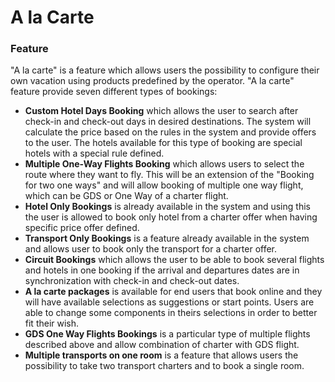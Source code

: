 # A la Carte

### Feature

"A la carte" is a feature which allows users the possibility to configure their own vacation using products predefined by the operator. "A la carte" feature provide seven different types of bookings:

* **Custom Hotel Days Booking** which allows the user to search after check-in and check-out days in desired destinations. The system will calculate the price based on the rules in the system and provide offers to the user. The hotels available for this type of booking are special hotels with a special rule defined.
* **Multiple One-Way Flights Booking** which allows users to select the route where they want to fly. This will be an extension of the "Booking for two one ways" and will allow booking of multiple one way flight, which can be GDS or One Way of a charter flight.
* **Hotel Only Bookings** is already available in the system and using this the user is allowed to book only hotel from a charter offer when having specific price offer defined.
* **Transport Only Bookings** is a feature already available in the system and allows user to book only the transport for a charter offer.
* **Circuit Bookings** which allows the user to be able to book several flights and hotels in one booking if the arrival and departures dates are in synchronization with check-in and check-out dates.
* **A la carte packages** is available for end users that book online and they will have available selections as suggestions or start points. Users are able to change some components in theirs selections in order to better fit their wish.
* **GDS One Way Flights Bookings** is a particular type of multiple flights described above and allow combination of charter with GDS flight.
* **Multiple transports on one room** is a feature that allows users the possibility to take two transport charters and to book a single room.
